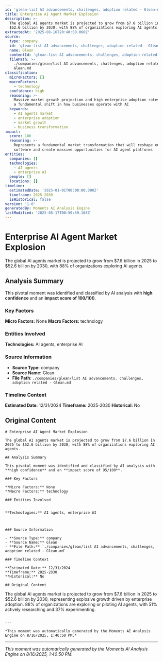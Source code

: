 ```yaml
---
id: 'glean-list AI advancements, challenges, adoption related - Glean-moment-6'
title: Enterprise AI Agent Market Explosion
description: >-
  The global AI agents market is projected to grow from $7.6 billion in 2025 to
  $52.6 billion by 2030, with 88% of organizations exploring AI agents.
extractedAt: '2025-08-16T20:40:50.060Z'
source:
  type: company
  id: 'glean-list AI advancements, challenges, adoption related - Glean'
  name: Glean
  contentId: 'glean-list AI advancements, challenges, adoption related - Glean'
  filePath: >-
    ./companies/glean/list AI advancements, challenges, adoption related -
    Glean.md
classification:
  microFactors: []
  macroFactors:
    - technology
  confidence: high
  reasoning: >-
    Massive market growth projection and high enterprise adoption rates indicate
    a fundamental shift in how businesses operate with AI
  keywords:
    - AI agents market
    - enterprise adoption
    - market growth
    - business transformation
impact:
  score: 100
  reasoning: >-
    Represents a fundamental market transformation that will reshape enterprise
    software and create massive opportunities for AI agent platforms
entities:
  companies: []
  technologies:
    - AI agents
    - enterprise AI
  people: []
  locations: []
timeline:
  estimatedDate: '2025-01-01T00:00:00.000Z'
  timeframe: 2025-2030
  isHistorical: false
version: '1.0'
generatedBy: Moments AI Analysis Engine
lastModified: '2025-08-17T00:59:59.168Z'
---
```

# Enterprise AI Agent Market Explosion

The global AI agents market is projected to grow from $7.6 billion in 2025 to $52.6 billion by 2030, with 88% of organizations exploring AI agents.

## Analysis Summary

This pivotal moment was identified and classified by AI analysis with **high confidence** and an **impact score of 100/100**.

### Key Factors

**Micro Factors:** None
**Macro Factors:** technology

### Entities Involved


**Technologies:** AI agents, enterprise AI



### Source Information

- **Source Type:** company
- **Source Name:** Glean
- **File Path:** `./companies/glean/list AI advancements, challenges, adoption related - Glean.md`

### Timeline Context

**Estimated Date:** 12/31/2024
**Timeframe:** 2025-2030
**Historical:** No

## Original Content

```
# Enterprise AI Agent Market Explosion

The global AI agents market is projected to grow from $7.6 billion in 2025 to $52.6 billion by 2030, with 88% of organizations exploring AI agents.

## Analysis Summary

This pivotal moment was identified and classified by AI analysis with **high confidence** and an **impact score of 95/100**.

### Key Factors

**Micro Factors:** None
**Macro Factors:** technology

### Entities Involved


**Technologies:** AI agents, enterprise AI



### Source Information

- **Source Type:** company
- **Source Name:** Glean
- **File Path:** `./companies/glean/list AI advancements, challenges, adoption related - Glean.md`

### Timeline Context

**Estimated Date:** 12/31/2024
**Timeframe:** 2025-2030
**Historical:** No

## Original Content

```
The global AI agents market is projected to grow from $7.6 billion in 2025 to $52.6 billion by 2030, representing explosive growth driven by enterprise adoption. 88% of organizations are exploring or piloting AI agents, with 51% actively researching and 37% experimenting.
```

---

*This moment was automatically generated by the Moments AI Analysis Engine on 8/16/2025, 1:40:50 PM.*

```

---

*This moment was automatically generated by the Moments AI Analysis Engine on 8/16/2025, 1:40:50 PM.*
